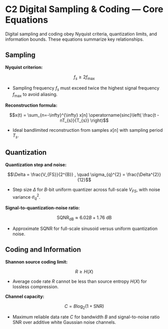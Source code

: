 # C2 Digital Sampling & Coding — Core Equations

Digital sampling and coding obey Nyquist criteria, quantization limits, and information bounds. These equations summarize key relationships.

## Sampling
**Nyquist criterion:**

$$f_{s} \geq 2 f_{\text{max}}$$

- Sampling frequency $f_{s}$ must exceed twice the highest signal frequency $f_{\text{max}}$ to avoid aliasing.

**Reconstruction formula:**

$$x(t) = \sum_{n=-\infty}^{\infty} x[n] \operatorname{sinc}\left( \frac{t - nT_{s}}{T_{s}} \right)$$

- Ideal bandlimited reconstruction from samples $x[n]$ with sampling period $T_{s}$.

## Quantization
**Quantization step and noise:**

$$\Delta = \frac{V_{FS}}{2^{B}} , \quad \sigma_{q}^{2} = \frac{\Delta^{2}}{12}$$

- Step size $\Delta$ for $B$-bit uniform quantizer across full-scale $V_{FS}$, with noise variance $\sigma_{q}^{2}$.

**Signal-to-quantization-noise ratio:**

$$\text{SQNR}_{\text{dB}} \approx 6.02 B + 1.76 \text{ dB}$$

- Approximate SQNR for full-scale sinusoid versus uniform quantization noise.

## Coding and Information
**Shannon source coding limit:**

$$R \geq H(X)$$

- Average code rate $R$ cannot be less than source entropy $H(X)$ for lossless compression.

**Channel capacity:**

$$C = B \log_{2} (1 + \text{SNR})$$

- Maximum reliable data rate $C$ for bandwidth $B$ and signal-to-noise ratio SNR over additive white Gaussian noise channels.
